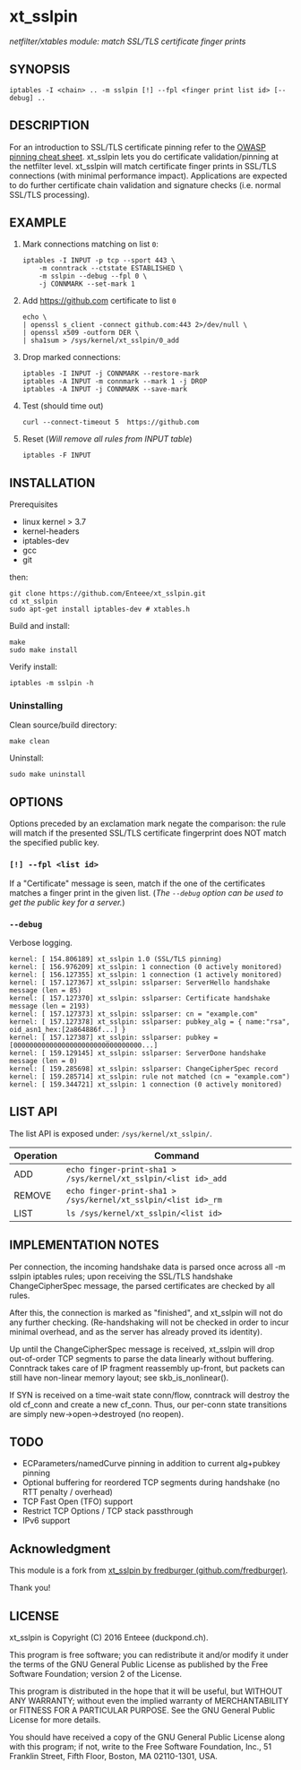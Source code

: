 # xt_sslpin 
_netfilter/xtables module: match SSL/TLS certificate finger prints_

## SYNOPSIS

    iptables -I <chain> .. -m sslpin [!] --fpl <finger print list id> [--debug] ..

## DESCRIPTION

For an introduction to SSL/TLS certificate pinning refer to the [OWASP pinning cheat sheet](https://www.owasp.org/index.php/Pinning_Cheat_Sheet). xt_sslpin lets you do certificate validation/pinning at the netfilter level. xt_sslpin will match certificate finger prints in SSL/TLS connections (with minimal performance impact). Applications are expected to do further certificate chain validation and signature checks (i.e. normal SSL/TLS processing).

## EXAMPLE

1. Mark connections matching on list `0`:
    ```shell
    iptables -I INPUT -p tcp --sport 443 \
        -m conntrack --ctstate ESTABLISHED \
        -m sslpin --debug --fpl 0 \
        -j CONNMARK --set-mark 1
    ```

2. Add https://github.com certificate to list `0`
    ```shell
    echo \
    | openssl s_client -connect github.com:443 2>/dev/null \
    | openssl x509 -outform DER \
    | sha1sum > /sys/kernel/xt_sslpin/0_add
    ```

3. Drop marked connections:
    ```shell
    iptables -I INPUT -j CONNMARK --restore-mark
    iptables -A INPUT -m connmark --mark 1 -j DROP
    iptables -A INPUT -j CONNMARK --save-mark
    ```

4. Test (should time out)
    ```shell
    curl --connect-timeout 5  https://github.com
    ```

5. Reset (_Will remove all rules from INPUT table_)
    ```shell
    iptables -F INPUT
    ```

## INSTALLATION

Prerequisites

* linux kernel > 3.7
* kernel-headers
* iptables-dev
* gcc
* git

then:

    git clone https://github.com/Enteee/xt_sslpin.git
    cd xt_sslpin
    sudo apt-get install iptables-dev # xtables.h

Build and install:

```shell
make
sudo make install
```

Verify install:

```shell
iptables -m sslpin -h
```

### Uninstalling

Clean source/build directory:

```shell
make clean
```

Uninstall:

```shell
sudo make uninstall
```

## OPTIONS

Options preceded by an exclamation mark negate the comparison: the rule will match if the presented SSL/TLS certificate fingerprint does NOT match the specified public key.

### `[!] --fpl <list id>` 

If a "Certificate" message is seen, match if the one of the certificates matches a finger print in the given list. (_The `--debug` option can be used to get the public key for a server._)

### `--debug`

Verbose logging.

```
kernel: [ 154.806189] xt_sslpin 1.0 (SSL/TLS pinning)
kernel: [ 156.976209] xt_sslpin: 1 connection (0 actively monitored)
kernel: [ 156.127355] xt_sslpin: 1 connection (1 actively monitored)
kernel: [ 157.127367] xt_sslpin: sslparser: ServerHello handshake message (len = 85)
kernel: [ 157.127370] xt_sslpin: sslparser: Certificate handshake message (len = 2193)
kernel: [ 157.127373] xt_sslpin: sslparser: cn = "example.com"
kernel: [ 157.127378] xt_sslpin: sslparser: pubkey_alg = { name:"rsa", oid_asn1_hex:[2a864886f...] }
kernel: [ 157.127387] xt_sslpin: sslparser: pubkey = [00000000000000000000000000000000...]
kernel: [ 159.129145] xt_sslpin: sslparser: ServerDone handshake message (len = 0)
kernel: [ 159.285698] xt_sslpin: sslparser: ChangeCipherSpec record
kernel: [ 159.285714] xt_sslpin: rule not matched (cn = "example.com")
kernel: [ 159.344721] xt_sslpin: 1 connection (0 actively monitored)
```

## LIST API

The list API is exposed under: `/sys/kernel/xt_sslpin/`.

| Operation | Command |
| --------- | ------- |
| ADD       | `echo finger-print-sha1 > /sys/kernel/xt_sslpin/<list id>_add` |
| REMOVE    | `echo finger-print-sha1 > /sys/kernel/xt_sslpin/<list id>_rm`  |
| LIST      | `ls /sys/kernel/xt_sslpin/<list id>` |

## IMPLEMENTATION NOTES

Per connection, the incoming handshake data is parsed once across all -m sslpin iptables rules;
upon receiving the SSL/TLS handshake ChangeCipherSpec message, the parsed certificates are checked by all rules.

After this, the connection is marked as "finished", and xt_sslpin will not do any further checking.
(Re-handshaking will not be checked in order to incur minimal overhead, and as the server has already proved
its identity).

Up until the ChangeCipherSpec message is received, xt_sslpin will drop out-of-order TCP segments to
parse the data linearly without buffering. Conntrack takes care of IP fragment reassembly up-front, but packets
can still have non-linear memory layout; see skb_is_nonlinear().

If SYN is received on a time-wait state conn/flow, conntrack will destroy the old cf_conn
and create a new cf_conn. Thus, our per-conn state transitions are simply new->open->destroyed (no reopen).

## TODO

* ECParameters/namedCurve pinning in addition to current alg+pubkey pinning
* Optional buffering for reordered TCP segments during handshake (no RTT penalty / overhead)
* TCP Fast Open (TFO) support
* Restrict TCP Options / TCP stack passthrough
* IPv6 support

## Acknowledgment

This module is a fork from [xt_sslpin by fredburger (github.com/fredburger)](https://github.com/fredburger/xt_sslpin).

Thank you!

## LICENSE

xt_sslpin is Copyright (C) 2016 Enteee (duckpond.ch).

This program is free software; you can redistribute it and/or modify it under the terms of the
GNU General Public License as published by the Free Software Foundation; version 2 of the License.

This program is distributed in the hope that it will be useful, but WITHOUT ANY WARRANTY;
without even the implied warranty of MERCHANTABILITY or FITNESS FOR A PARTICULAR PURPOSE.
See the GNU General Public License for more details.

You should have received a copy of the GNU General Public License along with this program; if not, write to
the Free Software Foundation, Inc., 51 Franklin Street, Fifth Floor, Boston, MA 02110-1301, USA.
